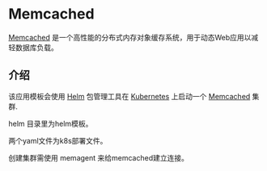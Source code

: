 # Memcached

[Memcached](http://memcached.org/)  是一个高性能的分布式内存对象缓存系统，用于动态Web应用以减轻数据库负载。


## 介绍

该应用模板会使用 [Helm](https://helm.sh) 包管理工具在 [Kubernetes](http://kubernetes.io) 上启动一个 [Memcached](http://memcached.org/) 集群.


helm 目录里为helm模板。

两个yaml文件为k8s部署文件。

创建集群需使用 memagent 来给memcached建立连接。
